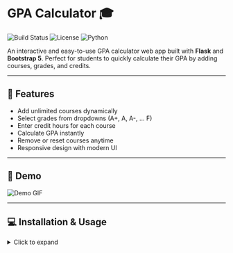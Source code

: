 # GPA Calculator 🎓

![Build Status](https://img.shields.io/badge/build-passing-brightgreen) ![License](https://img.shields.io/badge/license-MIT-blue) ![Python](https://img.shields.io/badge/python-3.10+-blue)

An interactive and easy-to-use GPA calculator web app built with **Flask** and **Bootstrap 5**. Perfect for students to quickly calculate their GPA by adding courses, grades, and credits.

---

## 🚀 Features

- Add unlimited courses dynamically  
- Select grades from dropdowns (A+, A, A-, … F)  
- Enter credit hours for each course  
- Calculate GPA instantly  
- Remove or reset courses anytime  
- Responsive design with modern UI  

---

## 📸 Demo

![Demo GIF](/images/demo.gif)


---

## 💻 Installation & Usage

<details>
<summary>Click to expand</summary>

1. Clone the repo:
   ```bash
   git clone git@github.com:ilyazio35/gpa-calculator.git
   cd gpa-calculator

🛠️ Technologies Used
	•	Python 3.10+
	•	Flask
	•	HTML5 & CSS3
	•	Bootstrap 5
	•	JavaScript

⸻

🤝 Contributing

Contributions are welcome! Please open an issue or submit a pull request for any improvements.

⸻

📄 License

This project is licensed under the MIT License. See the LICENSE file for details.

⸻

Made with ❤️ by ilyazio35
